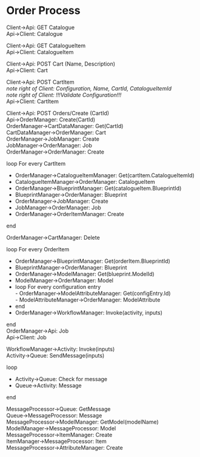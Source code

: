 # Order Process

Client->Api: GET Catalogue  
Api->Client: Catalogue

Client->Api: GET CatalogueItem  
Api->Client: CatalogueItem

Client->Api: POST Cart (Name, Description)  
Api->Client: Cart

Client->Api: POST CartItem  
_note right of Client: Configuration, Name, CartId, CatalogueItemId_  
_note right of Client: !!!Validate Configuration!!!_  
Api->Client: CartItem

Client->Api: POST Orders/Create (CartId)  
Api->OrderManager: Create(CartId)  
OrderManager->CartDataManager: Get(CartId)  
CartDataManager->OrderManager: Cart  
OrderManager->JobManager: Create  
JobManager->OrderManager: Job  
OrderManager->OrderManager: Create

loop For every CartItem

- OrderManager->CatalogueItemManager: Get(cartItem.CatalogueItemId)  
- CatalogueItemManager->OrderManager: CatalogueItem  
- OrderManager->BlueprintManager: Get(catalogueItem.BlueprintId)  
- BlueprintManager->OrderManager: Blueprint  
- OrderManager->JobManager: Create  
- JobManager->OrderManager: Job  
- OrderManager->OrderItemManager: Create

end

OrderManager->CartManager: Delete

loop For every OrderItem

- OrderManager->BlueprintManager: Get(orderItem.BlueprintId)  
- BlueprintManager->OrderManager: Blueprint  
- OrderManager->ModelManager: Get(blueprint.ModelId)  
- ModelManager->OrderManager: Model  
- loop For every configuration entry  
      - OrderManager->ModelAttributeManager: Get(configEntry.Id)  
      - ModelAttributeManager->OrderManager: ModelAttribute  
- end  
- OrderManager->WorkflowManager: Invoke(activity, inputs)

end  
OrderManager->Api: Job  
Api->Client: Job

WorkflowManager->Activity: Invoke(inputs)  
Activity->Queue: SendMessage(inputs)

loop

- Activity->Queue: Check for message  
- Queue->Activity: Message

end

MessageProcessor->Queue: GetMessage  
Queue->MessageProcessor: Message  
MessageProcessor->ModelManager: GetModel(modelName)  
ModelManager->MessageProcessor: Model  
MessageProcessor->ItemManager: Create  
ItemManager->MessageProcessor: Item  
MessageProcessor->AttributeManager: Create
